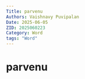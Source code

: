 ```yaml
---
Title: parvenu
Authors: Vaishnavy Puvipalan
Date: 2025-06-05
ZID: 2025060223
Category: Word
tags: "Word"
---
```

# parvenu
  

  
  
  
  